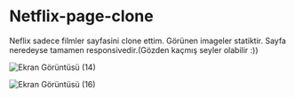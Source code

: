 # Netflix-page-clone
 
Neflix sadece filmler sayfasini clone ettim.
Görünen imageler statiktir.
Sayfa neredeyse tamamen responsivedir.(Gözden kaçmış seyler olabilir :))


![Ekran Görüntüsü (14)](https://user-images.githubusercontent.com/71428865/153397165-200b639f-770d-47b0-ab40-b456f1efee46.png)

![Ekran Görüntüsü (16)](https://user-images.githubusercontent.com/71428865/153397187-53302618-23b8-4cb1-96df-e7f0bc335cf0.png)
